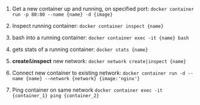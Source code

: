 1. Get a new container up and running, on specified port:
`docker container run -p 80:80 --name {name} -d {image}`

2. Inspect running container:
`docker container inspect {name}`

3. bash into a running container:
`docker container exec -it {name} bash`

4. gets stats of a running container:
`docker stats {name}`

5. **create**&**inspect** new network:
`docker network create|inspect {name}`

6. Connect new container to existing network:
`docker container run -d --name {name} --network {network} {image:'nginx'}`

7. Ping container on same network
`docker container exec -it {container_1} ping {container_2}`